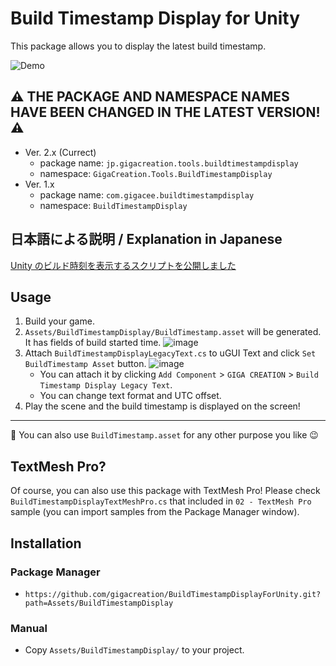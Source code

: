# Build Timestamp Display for Unity

This package allows you to display the latest build timestamp.

![Demo](https://user-images.githubusercontent.com/5264444/103909925-9d637180-5147-11eb-957f-4c880eb90744.png)

## :warning: THE PACKAGE AND NAMESPACE NAMES HAVE BEEN CHANGED IN THE LATEST VERSION! :warning:

- Ver. 2.x (Currect)
    - package name: `jp.gigacreation.tools.buildtimestampdisplay`
    - namespace: `GigaCreation.Tools.BuildTimestampDisplay`
- Ver. 1.x
    - package name: `com.gigacee.buildtimestampdisplay`
    - namespace: `BuildTimestampDisplay`

## 日本語による説明 / Explanation in Japanese

[Unity のビルド時刻を表示するスクリプトを公開しました](https://blog.gigacreation.jp/entry/2020/10/10/123134)

## Usage

1. Build your game.
2. `Assets/BuildTimestampDisplay/BuildTimestamp.asset` will be generated. It has fields of build started time.
![image](https://user-images.githubusercontent.com/5264444/103910707-7d807d80-5148-11eb-8ddc-ec4cdec380f0.png)
3. Attach `BuildTimestampDisplayLegacyText.cs` to uGUI Text and click `Set BuildTimestamp Asset` button.
![image](https://user-images.githubusercontent.com/5264444/103911108-f8499880-5148-11eb-84bd-d3bc067deac1.png)
    - You can attach it by clicking `Add Component` > `GIGA CREATION` > `Build Timestamp Display Legacy Text`.
    - You can change text format and UTC offset.
4. Play the scene and the build timestamp is displayed on the screen!

---

:memo: You can also use `BuildTimestamp.asset` for any other purpose you like :wink:

## TextMesh Pro?

Of course, you can also use this package with TextMesh Pro! Please check `BuildTimestampDisplayTextMeshPro.cs` that included in `02 - TextMesh Pro` sample (you can import samples from the Package Manager window).

## Installation

### Package Manager

- `https://github.com/gigacreation/BuildTimestampDisplayForUnity.git?path=Assets/BuildTimestampDisplay`

### Manual

- Copy `Assets/BuildTimestampDisplay/` to your project.
